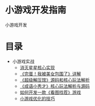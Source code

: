 # 小游戏开发指南
小游戏开发
# 目录
- 小游戏实战
  - [消灭星星核心实现](https://github.com/iamaddy/minigame-developer/blob/main/%E5%AE%9E%E6%88%98%E6%A1%88%E4%BE%8B/%E6%B6%88%E7%81%AD%E6%98%9F%E6%98%9F%E5%AE%9E%E7%8E%B0%E6%8C%87%E5%8D%97/%E6%B6%88%E7%81%AD%E6%98%9F%E6%98%9F%E5%AE%9E%E7%8E%B0%E6%8C%87%E5%8D%97.md)
  - [《完蛋！我被美女包围了》详解](https://github.com/iamaddy/minigame-developer/blob/main/%E5%AE%9E%E6%88%98%E6%A1%88%E4%BE%8B/%E3%80%8A%E5%AE%8C%E8%9B%8B%EF%BC%81%E6%88%91%E8%A2%AB%E7%BE%8E%E5%A5%B3%E5%8C%85%E5%9B%B4%E4%BA%86%EF%BC%81%E3%80%8B%E5%BC%80%E5%8F%91%E8%AF%A6%E8%A7%A3/%E3%80%8A%E5%AE%8C%E8%9B%8B%EF%BC%81%E6%88%91%E8%A2%AB%E7%BE%8E%E5%A5%B3%E5%8C%85%E5%9B%B4%E4%BA%86%EF%BC%81%E3%80%8B%E5%BC%80%E5%8F%91%E8%AF%A6%E8%A7%A3.md)
  - [《超级解压馆》源码和核心玩法解析](https://github.com/iamaddy/minigame-developer/blob/main/%E5%AE%9E%E6%88%98%E6%A1%88%E4%BE%8B/%E8%B6%85%E7%BA%A7%E8%A7%A3%E5%8E%8B%E9%A6%86%E6%BA%90%E7%A0%81%E5%92%8C%E6%A0%B8%E5%BF%83%E7%8E%A9%E6%B3%95%E8%A7%A3%E6%9E%90/%E8%B6%85%E7%BA%A7%E8%A7%A3%E5%8E%8B%E9%A6%86%E7%8E%A9%E6%B3%95%E5%A4%8D%E5%88%BB.md)
  - [《成语小秀才》核心玩法解析与源码](https://github.com/iamaddy/minigame-developer/blob/main/%E5%AE%9E%E6%88%98%E6%A1%88%E4%BE%8B/%E3%80%8A%E6%88%90%E8%AF%AD%E5%B0%8F%E7%A7%80%E6%89%8D%E3%80%8B%E6%A0%B8%E5%BF%83%E7%8E%A9%E6%B3%95%E8%A7%A3%E6%9E%90%E4%B8%8E%E6%BA%90%E7%A0%81/%E3%80%8A%E6%88%90%E8%AF%AD%E5%B0%8F%E7%A7%80%E6%89%8D%E3%80%8B%E6%A0%B8%E5%BF%83%E7%8E%A9%E6%B3%95%E8%A7%A3%E6%9E%90%E4%B8%8E%E6%BA%90%E7%A0%81.md)
  - [如何开发一款《看图找茬》游戏](/实战案例/如何开发一款《看图找茬》游戏/如何开发一款《看图找茬》游戏.md)
  - [小游戏优化的技巧](/实战案例/小游戏优化的一些思路/小游戏优化的一些思路.md)
